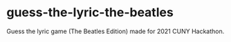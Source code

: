 # guess-the-lyric-the-beatles
Guess the lyric game (The Beatles Edition) made for 2021 CUNY Hackathon.
